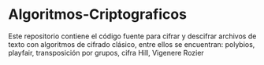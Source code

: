# Algoritmos-Criptograficos
Este repositorio contiene el código fuente para cifrar y descifrar archivos de texto con algoritmos de cifrado clásico, entre ellos se encuentran: polybios, playfair, transposición por grupos, cifra Hill, Vigenere Rozier
